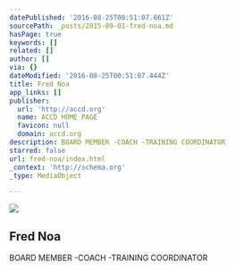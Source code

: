 ```yaml
---
datePublished: '2016-08-25T00:51:07.861Z'
sourcePath: _posts/2015-09-01-fred-noa.md
hasPage: true
keywords: []
related: []
author: []
via: {}
dateModified: '2016-08-25T00:51:07.444Z'
title: Fred Noa
app_links: []
publisher:
  url: 'http://accd.org'
  name: ACCD HOME PAGE
  favicon: null
  domain: accd.org
description: BOARD MEMBER -COACH -TRAINING COORDINATOR
starred: false
url: fred-noa/index.html
_context: 'http://schema.org'
_type: MediaObject

---
```

<article style=""><img src="https://s3-us-west-2.amazonaws.com/the-grid-img/p/7c130aee69d52e5103c38361314fe47397ad8d5e.png" /><h1>Fred Noa</h1><p>BOARD MEMBER -COACH -TRAINING COORDINATOR</p></article>